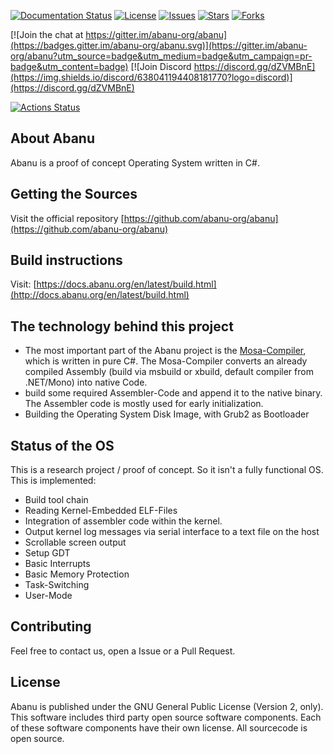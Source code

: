 [![Documentation Status](https://readthedocs.org/projects/abanu/badge/?version=latest)](http://docs.abanu.org/en/latest/?badge=latest) [![License][github-license]][github-license-link]  [![Issues][github-issues]][github-issues-link]  [![Stars][github-stars]][github-stars-link]  [![Forks][github-forks]][github-forks-link]

[github-forks]: https://img.shields.io/github/forks/abanu-org/abanu.svg
[github-forks-link]: https://github.com/abanu-org/abanu/network
[github-stars]: https://img.shields.io/github/stars/abanu-org/abanu.svg
[github-stars-link]: https://github.com/abanu-org/abanu/stargazers
[github-issues]: https://img.shields.io/github/issues/abanu-org/abanu.svg
[github-issues-link]: https://github.com/abanu-org/abanu/issues
[github-license]: https://img.shields.io/badge/license-GPL-blue.svg
[github-license-link]: https://raw.githubusercontent.com/abanu-org/abanu/master/LICENSE.txt
[![Join the chat at https://gitter.im/abanu-org/abanu](https://badges.gitter.im/abanu-org/abanu.svg)](https://gitter.im/abanu-org/abanu?utm_source=badge&utm_medium=badge&utm_campaign=pr-badge&utm_content=badge)
[![Join Discord https://discord.gg/dZVMBnE](https://img.shields.io/discord/638041194408181770?logo=discord)](https://discord.gg/dZVMBnE)

[![Actions Status](https://github.com/abanu-org/abanu/workflows/Tests/badge.svg)](https://github.com/abanu-org/abanu/actions)

## About Abanu

Abanu is a proof of concept Operating System written in C#.

## Getting the Sources

Visit the official repository [https://github.com/abanu-org/abanu](https://github.com/abanu-org/abanu)

## Build instructions

Visit: [https://docs.abanu.org/en/latest/build.html](http://docs.abanu.org/en/latest/build.html)

## The technology behind this project

- The most important part of the Abanu project is the [Mosa-Compiler](https://github.com/mosa/MOSA-Project), which is written in pure C#. The Mosa-Compiler converts an already compiled Assembly (build via msbuild or xbuild, default compiler from .NET/Mono) into native Code.
- build some required Assembler-Code  and append it to the native binary. The Assembler code is mostly used for early initialization.
- Building the Operating System Disk Image, with Grub2 as Bootloader

## Status of the OS

This is a research project / proof of concept. So it isn't a fully functional OS. This is implemented:

- Build tool chain
- Reading Kernel-Embedded ELF-Files
- Integration of assembler code within the kernel.
- Output kernel log messages via serial interface to a text file on the host
- Scrollable screen output
- Setup GDT
- Basic Interrupts
- Basic Memory Protection
- Task-Switching
- User-Mode

## Contributing

Feel free to contact us, open a Issue or a Pull Request.

## License
Abanu is published under the GNU General Public License (Version 2, only). This software includes third party open source software components. Each of these software components have their own license. All sourcecode is open source.
